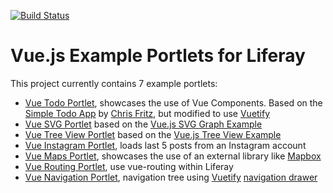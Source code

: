 [![Build Status](https://travis-ci.org/triberay/liferay-vuejs-examples.svg?branch=master)](https://travis-ci.org/triberay/liferay-vuejs-examples)

# Vue.js Example Portlets for Liferay

This project currently contains 7 example portlets: 
- [Vue Todo Portlet](modules/triberay-vue-todo-portlet), showcases the use of Vue Components. Based on the [Simple Todo App](https://codesandbox.io/s/o29j95wx9) by [Chris Fritz](https://codesandbox.io/u/chrisvfritz), but modified to use [Vuetify](https://vuetifyjs.com)
- [Vue SVG Portlet](modules/triberay-vue-svg-portlet) based on the [Vue.js SVG Graph Example](https://vuejs.org/v2/examples/svg.html)
- [Vue Tree View Portlet](modules/triberay-vue-treeview-portlet) based on the [Vue.js Tree View Example](https://vuejs.org/v2/examples/tree-view.html)
- [Vue Instagram Portlet](modules/triberay-vue-instagram-portlet), loads last 5 posts from an Instagram account
- [Vue Maps Portlet](modules/triberay-vue-maps-portlet), showcases the use of an external library like [Mapbox](https://www.mapbox.com/)
- [Vue Routing Portlet](modules/triberay-vue-routing-portlet), use vue-routing within Liferay
- [Vue Navigation Portlet](modules/triberay-vue-navigation-portlet), navigation tree using [Vuetify](https://vuetifyjs.com) [navigation drawer](https://vuetifyjs.com/en/components/navigation-drawers)

